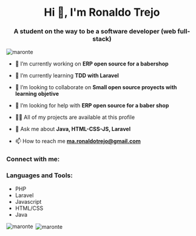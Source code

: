 <h1 align="center">Hi 👋, I'm Ronaldo Trejo</h1>
<h3 align="center">A student on the way to be a software developer (web full-stack)</h3>

<p align="left"> <img src="https://komarev.com/ghpvc/?username=maronte" alt="maronte" /> </p>

- 🔭 I’m currently working on **ERP open source for a babershop**

- 🌱 I’m currently learning **TDD with Laravel**

- 👯 I’m looking to collaborate on **Small open source proyects with learning objetive**

- 🤝 I’m looking for help with **ERP open source for a baber shop**

- 👨‍💻 All of my projects are available at this profile

- 💬 Ask me about **Java, HTML-CSS-JS, Laravel**

- 📫 How to reach me **ma.ronaldotrejo@gmail.com**


<h3 align="left">Connect with me:</h3>
<h3 align="left">Languages and Tools:</h3>
<ul>
  <li>PHP</li>
  <li>Laravel</li>
  <li>Javascript</li>
  <li>HTML/CSS</li>
  <li>Java</li>
</ul>

<p><img align="left" src="https://github-readme-stats.vercel.app/api/top-langs/?username=maronte&layout=compact" alt="maronte" /></p>

<p>&nbsp;<img align="center" src="https://github-readme-stats.vercel.app/api?username=maronte&show_icons=true" alt="maronte" /></p>
